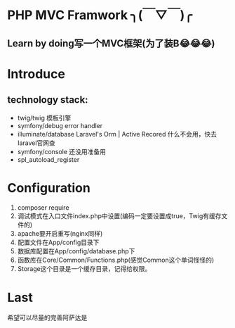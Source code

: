 # PHP MVC Framwork ╮(￣▽￣)╭
## Learn by doing写一个MVC框架(为了装B😂😂😂)

# Introduce
## technology stack:
 - twig/twig 模板引擎
 - symfony/debug  error handler
 - illuminate/database Laravel's Orm | Active Recored 什么不会用，快去laravel官网查
 - symfony/console  还没用准备用
 - spl_autoload_register

# Configuration
1. composer require
2. 调试模式在入口文件index.php中设置(编码一定要设置成true，Twig有缓存文件的)
3. apache要开启重写(nginx同样)
4. 配置文件在App/config目录下
5. 数据库配置在App/config/database.php下
6. 函数库在Core/Common/Functions.php(感觉Common这个单词怪怪的)
7. Storage这个目录是一个缓存目录，记得给权限。

# Last
希望可以尽量的完善阿萨达是